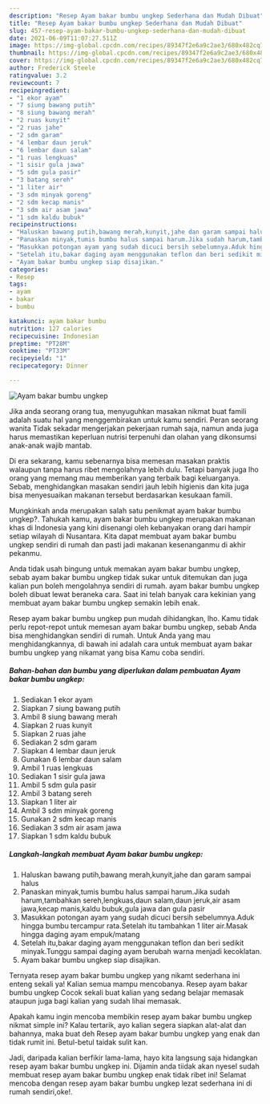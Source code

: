 ```yaml
---
description: "Resep Ayam bakar bumbu ungkep Sederhana dan Mudah Dibuat"
title: "Resep Ayam bakar bumbu ungkep Sederhana dan Mudah Dibuat"
slug: 457-resep-ayam-bakar-bumbu-ungkep-sederhana-dan-mudah-dibuat
date: 2021-06-09T11:07:27.511Z
image: https://img-global.cpcdn.com/recipes/89347f2e6a9c2ae3/680x482cq70/ayam-bakar-bumbu-ungkep-foto-resep-utama.jpg
thumbnail: https://img-global.cpcdn.com/recipes/89347f2e6a9c2ae3/680x482cq70/ayam-bakar-bumbu-ungkep-foto-resep-utama.jpg
cover: https://img-global.cpcdn.com/recipes/89347f2e6a9c2ae3/680x482cq70/ayam-bakar-bumbu-ungkep-foto-resep-utama.jpg
author: Frederick Steele
ratingvalue: 3.2
reviewcount: 7
recipeingredient:
- "1 ekor ayam"
- "7 siung bawang putih"
- "8 siung bawang merah"
- "2 ruas kunyit"
- "2 ruas jahe"
- "2 sdm garam"
- "4 lembar daun jeruk"
- "6 lembar daun salam"
- "1 ruas lengkuas"
- "1 sisir gula jawa"
- "5 sdm gula pasir"
- "3 batang sereh"
- "1 liter air"
- "3 sdm minyak goreng"
- "2 sdm kecap manis"
- "3 sdm air asam jawa"
- "1 sdm kaldu bubuk"
recipeinstructions:
- "Haluskan bawang putih,bawang merah,kunyit,jahe dan garam sampai halus"
- "Panaskan minyak,tumis bumbu halus sampai harum.Jika sudah harum,tambahkan sereh,lengkuas,daun salam,daun jeruk,air asam jawa,kecap manis,kaldu bubuk,gula jawa dan gula pasir"
- "Masukkan potongan ayam yang sudah dicuci bersih sebelumnya.Aduk hingga bumbu tercampur rata.Setelah itu tambahkan 1 liter air.Masak hingga daging ayam empuk/matang"
- "Setelah itu,bakar daging ayam menggunakan teflon dan beri sedikit minyak.Tunggu sampai daging ayam berubah warna menjadi kecoklatan."
- "Ayam bakar bumbu ungkep siap disajikan."
categories:
- Resep
tags:
- ayam
- bakar
- bumbu

katakunci: ayam bakar bumbu 
nutrition: 127 calories
recipecuisine: Indonesian
preptime: "PT28M"
cooktime: "PT33M"
recipeyield: "1"
recipecategory: Dinner

---
```



![Ayam bakar bumbu ungkep](https://img-global.cpcdn.com/recipes/89347f2e6a9c2ae3/680x482cq70/ayam-bakar-bumbu-ungkep-foto-resep-utama.jpg)

Jika anda seorang orang tua, menyuguhkan masakan nikmat buat famili adalah suatu hal yang menggembirakan untuk kamu sendiri. Peran seorang  wanita Tidak sekadar mengerjakan pekerjaan rumah saja, namun anda juga harus memastikan keperluan nutrisi terpenuhi dan olahan yang dikonsumsi anak-anak wajib mantab.

Di era  sekarang, kamu sebenarnya bisa memesan masakan praktis walaupun tanpa harus ribet mengolahnya lebih dulu. Tetapi banyak juga lho orang yang memang mau memberikan yang terbaik bagi keluarganya. Sebab, menghidangkan masakan sendiri jauh lebih higienis dan kita juga bisa menyesuaikan makanan tersebut berdasarkan kesukaan famili. 



Mungkinkah anda merupakan salah satu penikmat ayam bakar bumbu ungkep?. Tahukah kamu, ayam bakar bumbu ungkep merupakan makanan khas di Indonesia yang kini disenangi oleh kebanyakan orang dari hampir setiap wilayah di Nusantara. Kita dapat membuat ayam bakar bumbu ungkep sendiri di rumah dan pasti jadi makanan kesenanganmu di akhir pekanmu.

Anda tidak usah bingung untuk memakan ayam bakar bumbu ungkep, sebab ayam bakar bumbu ungkep tidak sukar untuk ditemukan dan juga kalian pun boleh mengolahnya sendiri di rumah. ayam bakar bumbu ungkep boleh dibuat lewat beraneka cara. Saat ini telah banyak cara kekinian yang membuat ayam bakar bumbu ungkep semakin lebih enak.

Resep ayam bakar bumbu ungkep pun mudah dihidangkan, lho. Kamu tidak perlu repot-repot untuk memesan ayam bakar bumbu ungkep, sebab Anda bisa menghidangkan sendiri di rumah. Untuk Anda yang mau menghidangkannya, di bawah ini adalah cara untuk membuat ayam bakar bumbu ungkep yang nikamat yang bisa Kamu coba sendiri.

<!--inarticleads1-->

##### Bahan-bahan dan bumbu yang diperlukan dalam pembuatan Ayam bakar bumbu ungkep:

1. Sediakan 1 ekor ayam
1. Siapkan 7 siung bawang putih
1. Ambil 8 siung bawang merah
1. Siapkan 2 ruas kunyit
1. Siapkan 2 ruas jahe
1. Sediakan 2 sdm garam
1. Siapkan 4 lembar daun jeruk
1. Gunakan 6 lembar daun salam
1. Ambil 1 ruas lengkuas
1. Sediakan 1 sisir gula jawa
1. Ambil 5 sdm gula pasir
1. Ambil 3 batang sereh
1. Siapkan 1 liter air
1. Ambil 3 sdm minyak goreng
1. Gunakan 2 sdm kecap manis
1. Sediakan 3 sdm air asam jawa
1. Siapkan 1 sdm kaldu bubuk




<!--inarticleads2-->

##### Langkah-langkah membuat Ayam bakar bumbu ungkep:

1. Haluskan bawang putih,bawang merah,kunyit,jahe dan garam sampai halus
1. Panaskan minyak,tumis bumbu halus sampai harum.Jika sudah harum,tambahkan sereh,lengkuas,daun salam,daun jeruk,air asam jawa,kecap manis,kaldu bubuk,gula jawa dan gula pasir
1. Masukkan potongan ayam yang sudah dicuci bersih sebelumnya.Aduk hingga bumbu tercampur rata.Setelah itu tambahkan 1 liter air.Masak hingga daging ayam empuk/matang
1. Setelah itu,bakar daging ayam menggunakan teflon dan beri sedikit minyak.Tunggu sampai daging ayam berubah warna menjadi kecoklatan.
1. Ayam bakar bumbu ungkep siap disajikan.




Ternyata resep ayam bakar bumbu ungkep yang nikamt sederhana ini enteng sekali ya! Kalian semua mampu mencobanya. Resep ayam bakar bumbu ungkep Cocok sekali buat kalian yang sedang belajar memasak ataupun juga bagi kalian yang sudah lihai memasak.

Apakah kamu ingin mencoba membikin resep ayam bakar bumbu ungkep nikmat simple ini? Kalau tertarik, ayo kalian segera siapkan alat-alat dan bahannya, maka buat deh Resep ayam bakar bumbu ungkep yang enak dan tidak rumit ini. Betul-betul taidak sulit kan. 

Jadi, daripada kalian berfikir lama-lama, hayo kita langsung saja hidangkan resep ayam bakar bumbu ungkep ini. Dijamin anda tiidak akan nyesel sudah membuat resep ayam bakar bumbu ungkep enak tidak ribet ini! Selamat mencoba dengan resep ayam bakar bumbu ungkep lezat sederhana ini di rumah sendiri,oke!.

